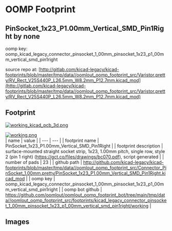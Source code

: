 # OOMP Footprint  
## PinSocket_1x23_P1.00mm_Vertical_SMD_Pin1Right  by none  
  
oomp key: oomp_kicad_legacy_connector_pinsocket_1_00mm_pinsocket_1x23_p1_00mm_vertical_smd_pin1right  
  
source repo at: [http://gitlab.com/kicad-legacy/kicad-footprints/blob/master/tmp/data//oomlout_oomp_footprint_src/Varistor.pretty/RV_Rect_V25S440P_L26.5mm_W8.2mm_P12.7mm.kicad_mod](http://gitlab.com/kicad-legacy/kicad-footprints/blob/master/tmp/data//oomlout_oomp_footprint_src/Varistor.pretty/RV_Rect_V25S440P_L26.5mm_W8.2mm_P12.7mm.kicad_mod)  
## Footprint  
  
[![working_kicad_pcb_3d.png](working_kicad_pcb_3d_600.png)](working_kicad_pcb_3d.png)  
  
[![working.png](working_600.png)](working.png)  
| name | value | 
| --- | --- | 
| footprint name | PinSocket_1x23_P1.00mm_Vertical_SMD_Pin1Right | 
| footprint description | surface-mounted straight socket strip, 1x23, 1.00mm pitch, single row, style 2 (pin 1 right) (https://gct.co/files/drawings/bc070.pdf), script generated | 
| number of pads | 23 | 
| github path | http://github.com/kicad-legacy/kicad-footprints/blob/master/tmp/data//oomlout_oomp_footprint_src/Connector_PinSocket_1.00mm.pretty/PinSocket_1x23_P1.00mm_Vertical_SMD_Pin1Right.kicad_mod | 
| oomp key | oomp_kicad_legacy_connector_pinsocket_1_00mm_pinsocket_1x23_p1_00mm_vertical_smd_pin1right | 
| oomp bot github | https://github.com/oomlout/oomlout_oomp_footprint_bot/tree/main/tmp/data//oomlout_oomp_footprint_src/footprints/kicad_legacy_connector_pinsocket_1_00mm_pinsocket_1x23_p1_00mm_vertical_smd_pin1right/working | 
## Images  

